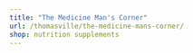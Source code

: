 ```yaml
---
title: "The Medicine Man's Corner"
url: /thomasville/the-medicine-mans-corner/
shop: nutrition supplements
---
```


